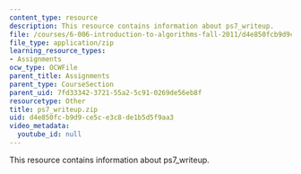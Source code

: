 ```yaml
---
content_type: resource
description: This resource contains information about ps7_writeup.
file: /courses/6-006-introduction-to-algorithms-fall-2011/d4e850fcb9d9ce5ce3c8de1b5d5f9aa3_ps7_writeup.zip
file_type: application/zip
learning_resource_types:
- Assignments
ocw_type: OCWFile
parent_title: Assignments
parent_type: CourseSection
parent_uid: 7fd33342-3721-55a2-5c91-0269de56eb8f
resourcetype: Other
title: ps7_writeup.zip
uid: d4e850fc-b9d9-ce5c-e3c8-de1b5d5f9aa3
video_metadata:
  youtube_id: null
---
```

This resource contains information about ps7_writeup.

